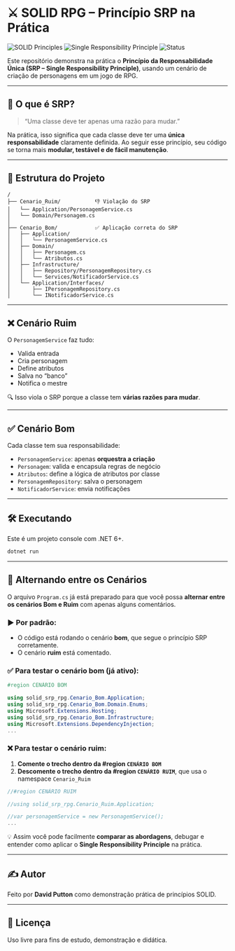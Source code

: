 # ⚔️ SOLID RPG – Princípio SRP na Prática
![SOLID Principles](https://img.shields.io/badge/SOLID-Principles-blueviolet?style=for-the-badge&logo=codeforces)
![Single Responsibility Principle](https://img.shields.io/badge/SRP-Single%20Responsibility%20Principle-success?style=for-the-badge&logo=dotnet)
![Status](https://img.shields.io/badge/Status-Completo-brightgreen?style=for-the-badge&logo=github)

Este repositório demonstra na prática o **Princípio da Responsabilidade Única (SRP – Single Responsibility Principle)**, usando um cenário de criação de personagens em um jogo de RPG.

---

## 🧠 O que é SRP?

> “Uma classe deve ter apenas uma razão para mudar.”

Na prática, isso significa que cada classe deve ter uma **única responsabilidade** claramente definida. 
Ao seguir esse princípio, seu código se torna mais **modular, testável e de fácil manutenção**.

---

## 📂 Estrutura do Projeto

```text
/
├── Cenario_Ruim/           👎 Violação do SRP
│   └── Application/PersonagemService.cs
│   └── Domain/Personagem.cs
│
├── Cenario_Bom/            ✅ Aplicação correta do SRP
│   ├── Application/
│   │   └── PersonagemService.cs
│   ├── Domain/
│   │   ├── Personagem.cs
│   │   └── Atributos.cs
│   ├── Infrastructure/
│   │   ├── Repository/PersonagemRepository.cs
│   │   └── Services/NotificadorService.cs
│   └── Application/Interfaces/
│       ├── IPersonagemRepository.cs
│       └── INotificadorService.cs
```

---

## ❌ Cenário Ruim

O `PersonagemService` faz tudo:

- Valida entrada
- Cria personagem
- Define atributos
- Salva no “banco”
- Notifica o mestre

🔍 Isso viola o SRP porque a classe tem **várias razões para mudar**.

---

## ✅ Cenário Bom

Cada classe tem sua responsabilidade:

- `PersonagemService`: apenas **orquestra a criação**
- `Personagem`: valida e encapsula regras de negócio
- `Atributos`: define a lógica de atributos por classe
- `PersonagemRepository`: salva o personagem
- `NotificadorService`: envia notificações

---

## 🛠️ Executando

Este é um projeto console com .NET 6+.

```bash
dotnet run
```

---

## 🔄 Alternando entre os Cenários

O arquivo `Program.cs` já está preparado para que você possa **alternar entre os cenários Bom e Ruim** com apenas alguns comentários.

### ▶️ Por padrão:
- O código está rodando o cenário **bom**, que segue o princípio SRP corretamente.
- O cenário **ruim** está comentado.

### ✅ Para testar o cenário **bom** (já ativo):
```csharp
#region CENÁRIO BOM

using solid_srp_rpg.Cenario_Bom.Application;
using solid_srp_rpg.Cenario_Bom.Domain.Enums;
using Microsoft.Extensions.Hosting;
using solid_srp_rpg.Cenario_Bom.Infrastructure;
using Microsoft.Extensions.DependencyInjection;
...
```

### ❌ Para testar o cenário **ruim**:
1. **Comente o trecho dentro da #region `CENÁRIO BOM`**
2. **Descomente o trecho dentro da #region `CENÁRIO RUIM`**, que usa o namespace `Cenario_Ruim`

```csharp
//#region CENÁRIO RUIM

//using solid_srp_rpg.Cenario_Ruim.Application;

//var personagemService = new PersonagemService();
...
```

💡 Assim você pode facilmente **comparar as abordagens**, debugar e entender como aplicar o **Single Responsibility Principle** na prática.

---

## ✍️ Autor

Feito por **David Putton** como demonstração prática de princípios SOLID.

---

## 📘 Licença

Uso livre para fins de estudo, demonstração e didática.
